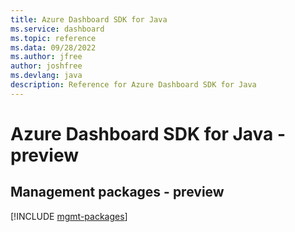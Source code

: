 ```yaml
---
title: Azure Dashboard SDK for Java
ms.service: dashboard
ms.topic: reference
ms.data: 09/28/2022
ms.author: jfree
author: joshfree
ms.devlang: java
description: Reference for Azure Dashboard SDK for Java
---
```

# Azure Dashboard SDK for Java - preview

## Management packages - preview
[!INCLUDE [mgmt-packages](dashboard-mgmt-index.md)]